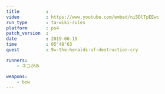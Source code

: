 ```yaml
---
title          :
video          : https://www.youtube.com/embed/ni5DlTpEEwc
run_type       : ta-wiki-rules
platform       : ps4
patch_version  : 
date           : 2019-06-15
time           : 05'48"63
quest          : 9★-the-heralds-of-destruction-cry

runners:
    - ネコがみ

weapons:
    - bow
---
```

